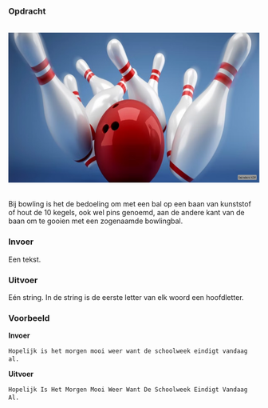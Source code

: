 ### Opdracht

<br>  
<div class="dodona-centered-group"><img src="media/bowling.png" width="600" height="300"></div>
<br>
  
Bij bowling is het de bedoeling om met een bal op een baan van kunststof of hout de 10 kegels, ook wel pins genoemd, aan de andere kant van de baan om te gooien met een zogenaamde bowlingbal.


### Invoer

Een tekst.

### Uitvoer

Eén string. In de string is de eerste letter van elk woord een hoofdletter.

### Voorbeeld

**Invoer**
    
    Hopelijk is het morgen mooi weer want de schoolweek eindigt vandaag al.

**Uitvoer**
    
    Hopelijk Is Het Morgen Mooi Weer Want De Schoolweek Eindigt Vandaag Al.
    
     
  
   
